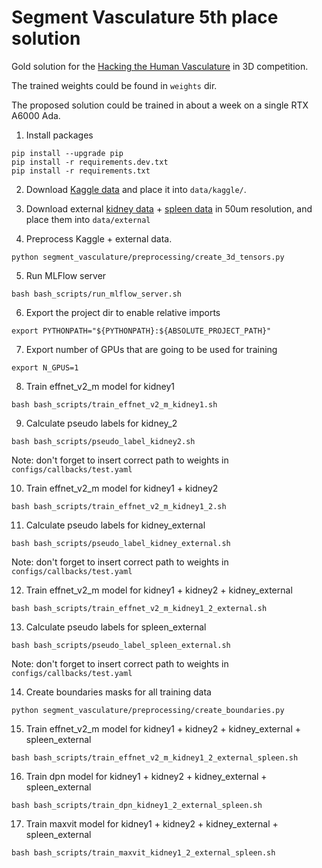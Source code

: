 # Segment Vasculature 5th place solution

Gold solution for the [Hacking the Human Vasculature](https://www.kaggle.com/competitions/blood-vessel-segmentation/overview) in 3D competition.

The trained weights could be found in `weights` dir.

The proposed solution could be trained in about a week on a single RTX A6000 Ada.


1. Install packages
```
pip install --upgrade pip
pip install -r requirements.dev.txt
pip install -r requirements.txt
```

2. Download [Kaggle data](https://www.kaggle.com/competitions/blood-vessel-segmentation/data) and place it into `data/kaggle/`.

3. Download external [kidney data](https://human-organ-atlas.esrf.eu/datasets/572253707) + [spleen data](https://human-organ-atlas.esrf.eu/datasets/572244401) in 50um resolution, and place them into `data/external`

4. Preprocess Kaggle + external data.
```
python segment_vasculature/preprocessing/create_3d_tensors.py
```

5. Run MLFlow server
```
bash bash_scripts/run_mlflow_server.sh
```

6. Export the project dir to enable relative imports
```
export PYTHONPATH="${PYTHONPATH}:${ABSOLUTE_PROJECT_PATH}"
```

7. Export number of GPUs that are going to be used for training
```
export N_GPUS=1
```

8. Train effnet_v2_m model for kidney1
```
bash bash_scripts/train_effnet_v2_m_kidney1.sh
```
9. Calculate pseudo labels for kidney_2
```
bash bash_scripts/pseudo_label_kidney2.sh
```
Note: don't forget to insert correct path to weights in `configs/callbacks/test.yaml`

10. Train effnet_v2_m model for kidney1 + kidney2
```
bash bash_scripts/train_effnet_v2_m_kidney1_2.sh
```
11. Calculate pseudo labels for kidney_external
```
bash bash_scripts/pseudo_label_kidney_external.sh
```
Note: don't forget to insert correct path to weights in `configs/callbacks/test.yaml`

12. Train effnet_v2_m model for kidney1 + kidney2 + kidney_external
```
bash bash_scripts/train_effnet_v2_m_kidney1_2_external.sh
```
13. Calculate pseudo labels for spleen_external
```
bash bash_scripts/pseudo_label_spleen_external.sh
```
Note: don't forget to insert correct path to weights in `configs/callbacks/test.yaml`

14. Create boundaries masks for all training data
```
python segment_vasculature/preprocessing/create_boundaries.py
```

15. Train effnet_v2_m model for kidney1 + kidney2 + kidney_external + spleen_external
```
bash bash_scripts/train_effnet_v2_m_kidney1_2_external_spleen.sh
```
16. Train dpn model for kidney1 + kidney2 + kidney_external + spleen_external
```
bash bash_scripts/train_dpn_kidney1_2_external_spleen.sh
```
17. Train maxvit model for kidney1 + kidney2 + kidney_external + spleen_external
```
bash bash_scripts/train_maxvit_kidney1_2_external_spleen.sh
```
